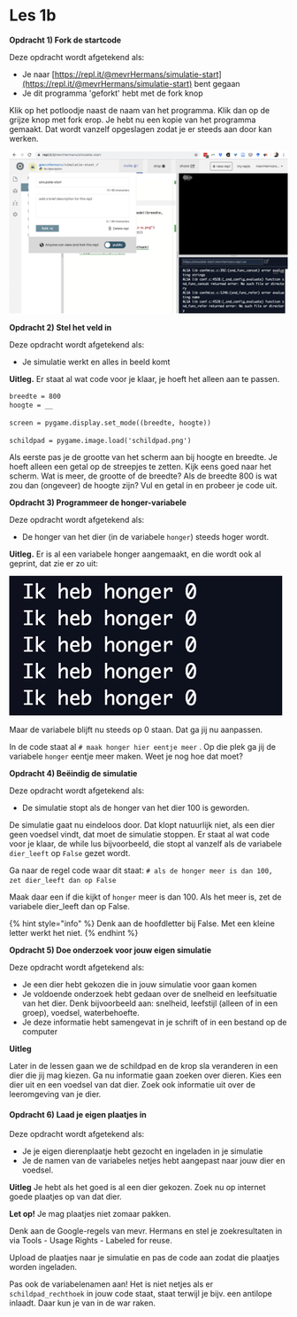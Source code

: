 # Les 1b

**Opdracht 1\) Fork de startcode** 

Deze opdracht wordt afgetekend als:

* Je naar [https://repl.it/@mevrHermans/simulatie-start](https://repl.it/@mevrHermans/simulatie-start) bent gegaan
* Je dit programma 'geforkt' hebt met de fork knop

Klik op het potloodje naast de naam van het programma. Klik dan op de grijze knop met fork erop. Je hebt nu een kopie van het programma gemaakt. Dat wordt vanzelf opgeslagen zodat je er steeds aan door kan werken.

![](../../.gitbook/assets/les1-afb1.png)

**Opdracht 2\) Stel het veld in**

Deze opdracht wordt afgetekend als:

* Je simulatie werkt en alles in beeld komt

**Uitleg.** Er staat al wat code voor je klaar, je hoeft het alleen aan te passen.

```text
breedte = 800
hoogte = __
​
screen = pygame.display.set_mode((breedte, hoogte))
​
schildpad = pygame.image.load('schildpad.png')
```

Als eerste pas je de grootte van het scherm aan bij hoogte en breedte. Je hoeft alleen een getal op de streepjes te zetten. Kijk eens goed naar het scherm. Wat is meer, de grootte of de breedte? Als de breedte 800 is wat zou dan \(ongeveer\) de hoogte zijn? Vul en getal in en probeer je code uit.

**Opdracht 3\) Programmeer de honger-variabele**

Deze opdracht wordt afgetekend als:

* De honger van het dier \(in de variabele `honger`\) steeds hoger wordt.

**Uitleg.** Er is al een variabele honger aangemaakt, en die wordt ook al geprint, dat zie er zo uit:

![](../../.gitbook/assets/image%20%284%29.png)

Maar de variabele blijft nu steeds op 0 staan. Dat ga jij nu aanpassen. 

In de code staat al `# maak honger hier eentje meer` . Op die plek ga jij de variabele `honger` eentje meer maken. Weet je nog hoe dat moet?

**Opdracht 4\) Beëindig de simulatie**

Deze opdracht wordt afgetekend als:

* De simulatie stopt als de honger van het dier 100 is geworden. 

De simulatie gaat nu eindeloos door. Dat klopt natuurlijk niet, als een dier geen voedsel vindt, dat moet de simulatie stoppen. Er staat al wat code voor je klaar, de while lus bijvoorbeeld, die stopt al vanzelf als de variabele `dier_leeft` op `False` gezet wordt.

Ga naar de regel code waar dit staat: `# als de honger meer is dan 100, zet dier_leeft dan op False`

Maak daar een if die kijkt of `honger` meer is dan 100. Als het meer is, zet de variabele dier\_leeft dan op False.

{% hint style="info" %}
Denk aan de hoofdletter bij False. Met een kleine letter werkt het niet.
{% endhint %}

**Opdracht 5\) Doe onderzoek voor jouw eigen simulatie**

Deze opdracht wordt afgetekend als:

* Je een dier hebt gekozen die in jouw simulatie voor gaan komen
* Je voldoende onderzoek hebt gedaan over de snelheid en leefsituatie van het dier. Denk bijvoorbeeld aan: snelheid, leefstijl \(alleen of in een groep\), voedsel, waterbehoefte.
* Je deze informatie hebt samengevat in je schrift of in een bestand op de computer

**Uitleg**

Later in de lessen gaan we de schildpad en de krop sla veranderen in een dier die jij mag kiezen. Ga nu informatie gaan zoeken over dieren. Kies een dier uit en een voedsel van dat dier. Zoek ook informatie uit over de leeromgeving van je dier.

#### **Opdracht 6\)** Laad je eigen plaatjes in

Deze opdracht wordt afgetekend als:

* Je je eigen dierenplaatje hebt gezocht en ingeladen in je simulatie
* Je de namen van de variabeles netjes hebt aangepast naar jouw dier en voedsel.

**Uitleg** Je hebt als het goed is al een dier gekozen. Zoek nu op internet goede plaatjes op van dat dier.

**Let op!** Je mag plaatjes niet zomaar pakken.

Denk aan de Google-regels van mevr. Hermans en stel je zoekresultaten in via Tools - Usage Rights - Labeled for reuse.

Upload de plaatjes naar je simulatie en pas de code aan zodat die plaatjes worden ingeladen.

Pas ook de variabelenamen aan! Het is niet netjes als er `schildpad_rechthoek` in jouw code staat, staat terwijl je bijv. een antilope inlaadt. Daar kun je van in de war raken.





